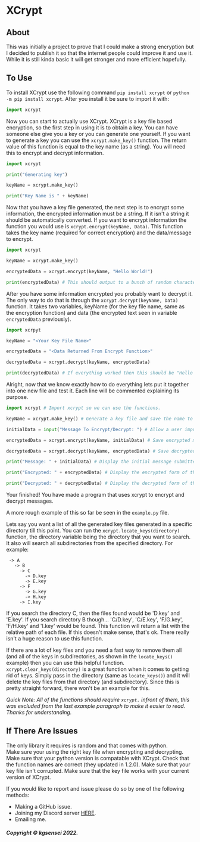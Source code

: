 # XCrypt

## About

This was initially a project to prove that I could make a strong encryption but I decided to publish it so that the internet people could improve it and use it. While it is still kinda basic it will get stronger and more efficient hopefully.

## To Use

To install XCrypt use the following command `pip install xcrypt` or `python -m pip install xcrypt`. After you install it be sure to import it with:

```py
import xcrypt
```

Now you can start to actually use XCrypt. XCrypt is a key file based encryption, so the first step in using it is to obtain a key. You can have someone else give you a key or you can generate one yourself. If you want to generate a key you can use the `xcrypt.make_key()` function. The return value of this function is equal to the key name (as a string). You will need this to encrypt and decrypt information.

```py
import xcrypt

print("Generating key")

keyName = xcrypt.make_key()

print("Key Name is " + keyName)

```

Now that you have a key file generated, the next step is to encrypt some information, the encrypted information must be a string. If it isn't a string it should be automatically converted. If you want to encrypt information the function you would use is `xcrypt.encrypt(keyName, Data)`. This function takes the key name (required for correct encryption) and the data/message to encrypt.

```py
import xcrypt

keyName = xcrypt.make_key()

encryptedData = xcrypt.encrypt(keyName, "Hello World!")

print(encryptedData) # This should output to a bunch of random characters.
```

After you have some information encrypted you probably want to decrypt it. The only way to do that is through the `xcrypt.decrypt(keyName, Data)` function. It takes two variables, keyName (for the key file name, same as the encryption function) and data (the encrypted text seen in variable `encryptedData` previously).

```py
import xcrpyt

keyName = "<Your Key File Name>"

encryptedData = "<Data Returned From Encrypt Function>"

decryptedData = xcrypt.decrypt(keyName, encryptedData)

print(decryptedData) # If everything worked then this should be "Hello World!".
```

Alright, now that we know exactly how to do everything lets put it together into one new file and test it. Each line will be commented explaining its purpose.

```py
import xcrypt # Import xcrypt so we can use the functions.

keyName = xcrypt.make_key() # Generate a key file and save the name to a variable.

initialData = input("Message To Encrypt/Decrypt: ") # Allow a user imputed message.

encryptedData = xcrypt.encrypt(keyName, initialData) # Save encrypted message to variable.

decryptedData = xcrypt.decrypt(keyName, encryptedData) # Save decrypted message to variable.

print("Message: " + initialData) # Display the initial message submitted.

print("Encrypted: " + encryptedData) # Display the encrypted form of the message.

print("Decrypted: " + decryptedData) # Display the decrypted form of the message.
```

Your finished! You have made a program that uses xcrypt to encrypt and decrypt messages.

A more rough example of this so far be seen in the `example.py` file.

Lets say you want a list of all the generated key files generated in a specific directory till this point. You can run the `xcrypt.locate_keys(directory)` function, the directory variable being the directory that you want to search. It also will search all subdirectories from the specified directory. For example:

```
 -> A
   -> B
     -> C
       -> D.key
       -> E.key
     -> F
       -> G.key
       -> H.key
     -> I.key
```

If you search the directory C, then the files found would be 'D.key' and 'E.key'. If you search directory B though... 'C/D.key', 'C/E.key', 'F/G.key', 'F/H.key' and 'I.key' would be found. This function will return a list with the relative path of each file. If this doesn't make sense, that's ok. There really isn't a huge reason to use this function.

If there are a lot of key files and you need a fast way to remove them all (and all of the keys in subdirectories, as shown in the `locate_keys()` example) then you can use this helpful function. `xcrypt.clear_keys(directory)` is a great function when it comes to getting rid of keys. Simply pass in the directory (same as `locate_keys()`) and it will delete the key files from that directory (and subdirectory). Since this is pretty straight forward, there won't be an example for this.

*Quick Note: All of the functions should require `xcrypt.` infront of them, this was excluded from the last example paragraph to make it easier to read. Thanks for understanding.*

## If There Are Issues

The only library it requires is random and that comes with python.  
Make sure your using the right key file when encrypting and decrypting.  
Make sure that your python version is compatable with XCrypt.
Check that the function names are correct (they updated in 1.2.0).
Make sure that your key file isn't corrupted.
Make sure that the key file works with your current version of XCrypt.

If you would like to report and issue please do so by one of the following methods:
 - Making a GitHub issue.
 - Joining my Discord server [HERE](https://discord.gg/U5A3QWXZKZ).
 - Emailing me.

##### Copyright &copy; kgsensei 2022.
